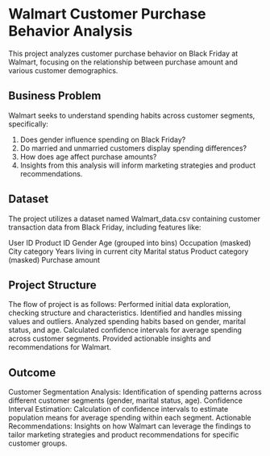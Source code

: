 # Walmart Customer Purchase Behavior Analysis
This project analyzes customer purchase behavior on Black Friday at Walmart, focusing on the relationship between purchase amount and various customer demographics.

## Business Problem
Walmart seeks to understand spending habits across customer segments, specifically:
1. Does gender influence spending on Black Friday?
2. Do married and unmarried customers display spending differences?
3. How does age affect purchase amounts?
4. Insights from this analysis will inform marketing strategies and product recommendations.

## Dataset
The project utilizes a dataset named Walmart_data.csv containing customer transaction data from Black Friday, including features like:

User ID
Product ID
Gender
Age (grouped into bins)
Occupation (masked)
City category
Years living in current city
Marital status
Product category (masked)
Purchase amount

## Project Structure
The flow of project is as follows:
Performed initial data exploration, checking structure and characteristics.
Identified and handles missing values and outliers.
Analyzed spending habits based on gender, marital status, and age.
Calculated confidence intervals for average spending across customer segments.
Provided actionable insights and recommendations for Walmart.

## Outcome
Customer Segmentation Analysis: Identification of spending patterns across different customer segments (gender, marital status, age).
Confidence Interval Estimation: Calculation of confidence intervals to estimate population means for average spending within each segment.
Actionable Recommendations: Insights on how Walmart can leverage the findings to tailor marketing strategies and product recommendations for specific customer groups.
